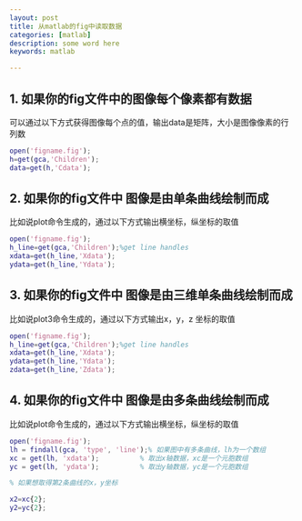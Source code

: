 ```yaml
---
layout: post
title: 从matlab的fig中读取数据
categories: [matlab]
description: some word here
keywords: matlab

---
```


## 1. 如果你的fig文件中的图像每个像素都有数据

可以通过以下方式获得图像每个点的值，输出data是矩阵，大小是图像像素的行列数

```matlab
open('figname.fig');
h=get(gca,'Children');
data=get(h,'Cdata');
```

 

## 2. 如果你的fig文件中 图像是由单条曲线绘制而成

比如说plot命令生成的，通过以下方式输出横坐标，纵坐标的取值

```matlab
open('figname.fig');
h_line=get(gca,'Children');%get line handles
xdata=get(h_line,'Xdata');
ydata=get(h_line,'Ydata');
```

 

## 3. 如果你的fig文件中 图像是由三维单条曲线绘制而成

比如说plot3命令生成的，通过以下方式输出x，y，z 坐标的取值

```matlab
open('figname.fig');
h_line=get(gca,'Children');%get line handles
xdata=get(h_line,'Xdata');
ydata=get(h_line,'Ydata');
zdata=get(h_line,'Zdata');
```

 

## 4. 如果你的fig文件中 图像是由多条曲线绘制而成

比如说plot命令生成的，通过以下方式输出横坐标，纵坐标的取值

```matlab
open('figname.fig');
lh = findall(gca, 'type', 'line');% 如果图中有多条曲线，lh为一个数组
xc = get(lh, 'xdata');      	% 取出x轴数据，xc是一个元胞数组
yc = get(lh, 'ydata');      	% 取出y轴数据，yc是一个元胞数组

% 如果想取得第2条曲线的x，y坐标

x2=xc{2};
y2=yc{2};
```


